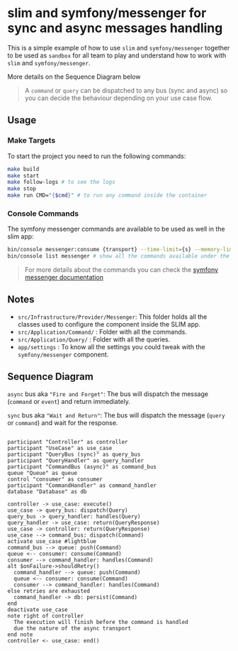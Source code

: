 # slim and symfony/messenger for sync and async messages handling

This is a simple example of how to use `slim` and `symfony/messenger` together to be used as `sandbox` for all team to play and understand how to work with `slim` and `symfony/messenger`. 

More details on the Sequence Diagram below

> A `command` or `query` can be dispatched to any bus (sync and async) so you can decide the behaviour depending on your use case flow.

## Usage
### Make Targets
To start the project you need to run the following commands:

```sh
make build
make start
make follow-logs # to see the logs 
make stop
make run CMD="{$cmd}" # to run any command inside the container
```

### Console Commands
The symfony messenger commands are available to be used as well in the slim app:

```sh
bin/console messenger:consume {transport} --time-limit={s} --memory-limit={mb} --limit={quantity} # to consume the async messages
bin/console list messenger # show all the commands available under the messenger component in the slim app
```
> For more details about the commands you can check the [symfony messenger documentation](https://symfony.com/doc/current/messenger.html)

## Notes
- `src/Infrastructure/Provider/Messenger`: This folder holds all the classes used to configure the component inside the SLIM app.
- `src/Application/Command/` : Folder with all the commands.
- `src/Application/Query/` : Folder with all the queries.
- `app/settings` : To know all the settings you could tweak with the `symfony/messenger` component.

## Sequence Diagram

`async` bus aka `"Fire and Forget"`: The bus will dispatch the message (`command` or `event`) and return immediately.

`sync` bus aka `"Wait and Return"`: The bus will dispatch the message (`query` or `command`) and wait for the response.


```plantuml

participant "Controller" as controller
participant "UseCase" as use_case
participant "QueryBus (sync)" as query_bus
participant "QueryHandler" as query_handler
participant "CommandBus (async)" as command_bus
queue "Queue" as queue
control "consumer" as consumer
participant "CommandHandler" as command_handler
database "Database" as db

controller -> use_case: execute()
use_case -> query_bus: dispatch(Query)
query_bus -> query_handler: handles(Query)
query_handler -> use_case: return(QueryResponse)
use_case -> controller: return(QueryResponse)
use_case --> command_bus: dispatch(Command)
activate use_case #lightblue
command_bus --> queue: push(Command)
queue <-- consumer: consume(Command)
consumer --> command_handler: handles(Command)
alt $onFailure->shouldRetry()
  command_handler --> queue: push(Command)
  queue <-- consumer: consume(Command)
  consumer --> command_handler: handles(Command)
else retries are exhausted
  command_handler -> db: persist(Command)
end
deactivate use_case
note right of controller
  The execution will finish before the command is handled
  due the nature of the async transport
end note
controller <- use_case: end()

```